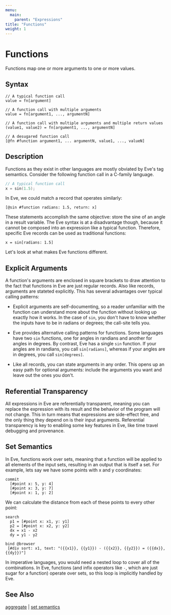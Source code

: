 ```yaml
---
menu:
  main:
    parent: "Expressions"
title: "Functions"
weight: 1
---
```


# Functions

Functions map one or more arguments to one or more values.

## Syntax

```eve
// A typical function call
value = fn[argument]

// A function call with multiple arguments
value = fn[argument1, ..., argumentN]

// A function call with multiple arguments and multiple return values
(value1, value2) = fn[argument1, ..., argumentN]

// A desugared function call
[@fn #function argument1, ... argumentN, value1, ..., valueN]
```

## Description

Functions as they exist in other languages are mostly obviated by Eve's tag semantics. Consider the following function call in a C-family language.

```c
// A typical function call
x = sin(1.5);                              
```

In Eve, we could match a record that operates similarly:

```eve
[@sin #function radians: 1.5, return: x]
```

These statements accomplish the same objective: store the sine of an angle in a result variable. The Eve syntax is at a disadvantage though, because it cannot be composed into an expression like a typical function. Therefore, specific Eve records can be used as traditional functions:

```eve
x = sin[radians: 1.5]
```

Let's look at what makes Eve functions different.

## Explicit Arguments

A function's arguments are enclosed in square brackets to draw attention to the fact that functions in Eve are just regular records. Also like records, arguments are stateted explicitly. This has several advantages over typical calling patterns:

- Explicit arguments are self-documenting, so a reader unfamiliar with the function can understand more about the function without looking up exactly how it works. In the case of `sin`, you don't have to know whether the inputs have to be in radians or degrees; the call-site tells you.

- Eve provides alternative calling patterns for functions. Some languages have two `sin` functions, one for angles in randians and another for angles in degrees. By contrast, Eve has a single `sin` function. If your angles are in randians, you call `sin[radians]`, whereas if your angles are in degrees, you call `sin[degrees]`.

- Like all records, you can state arguments in any order. This opens up an easy path for optional arguments: include the arguments you want and leave out the ones you don't.

## Referential Transparency

All expressions in Eve are referentially transparent, meaning you can replace the expression with its result and the behavior of the program will not change. This in turn means that expressions are side-effect free, and the only thing they depend on is their input arguments. Referential transparency is key to enabling some key features in Eve, like time travel debugging and provenance.

## Set Semantics

In Eve, functions work over sets, meaning that a function will be applied to all elements of the input sets, resulting in an output that is itself a set. For example, lets say we have some points with x and y coordinates:

```eve
commit
  [#point x: 5, y: 4]
  [#point x: 3, y: 7]
  [#point x: 1, y: 2]
```

We can calculate the distance from each of these points to every other point:

```eve
search
  p1 = [#point x: x1, y: y1]
  p2 = [#point x: x2, y: y2]
  dx = x1 - x2 
  dy = y1 - y2
  
bind @browser
 [#div sort: x1, text: "({{x1}}, {{y1}}) - ({{x2}}, {{y2}}) = ({{dx}}, {{dy}})"]
 ```

In imperative languages, you would need a nested loop to cover all of the combinations. In Eve, functions (and infix operators like `-`, which are just sugar for a function) operate over sets, so this loop is implicitly handled by Eve.

## See Also

[aggregate](../aggregates) | [set semantics](../sets)